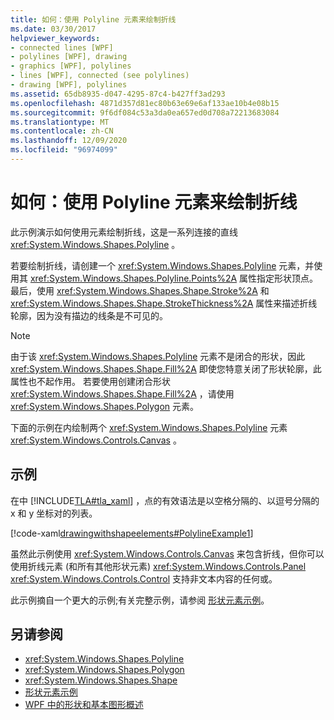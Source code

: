 ```yaml
---
title: 如何：使用 Polyline 元素来绘制折线
ms.date: 03/30/2017
helpviewer_keywords:
- connected lines [WPF]
- polylines [WPF], drawing
- graphics [WPF], polylines
- lines [WPF], connected (see polylines)
- drawing [WPF], polylines
ms.assetid: 65db8935-d047-4295-87c4-b427ff3ad293
ms.openlocfilehash: 4871d357d81ec80b63e69e6af133ae10b4e08b15
ms.sourcegitcommit: 9f6df084c53a3da0ea657ed0d708a72213683084
ms.translationtype: MT
ms.contentlocale: zh-CN
ms.lasthandoff: 12/09/2020
ms.locfileid: "96974099"
---
```

# <a name="how-to-draw-a-polyline-by-using-the-polyline-element"></a>如何：使用 Polyline 元素来绘制折线
此示例演示如何使用元素绘制折线，这是一系列连接的直线 <xref:System.Windows.Shapes.Polyline> 。  
  
 若要绘制折线，请创建一个 <xref:System.Windows.Shapes.Polyline> 元素，并使用其 <xref:System.Windows.Shapes.Polyline.Points%2A> 属性指定形状顶点。 最后，使用 <xref:System.Windows.Shapes.Shape.Stroke%2A> 和 <xref:System.Windows.Shapes.Shape.StrokeThickness%2A> 属性来描述折线轮廓，因为没有描边的线条是不可见的。  
  
> [!NOTE]
> 由于该 <xref:System.Windows.Shapes.Polyline> 元素不是闭合的形状，因此 <xref:System.Windows.Shapes.Shape.Fill%2A> 即使您特意关闭了形状轮廓，此属性也不起作用。 若要使用创建闭合形状 <xref:System.Windows.Shapes.Shape.Fill%2A> ，请使用 <xref:System.Windows.Shapes.Polygon> 元素。  
  
 下面的示例在内绘制两个 <xref:System.Windows.Shapes.Polyline> 元素 <xref:System.Windows.Controls.Canvas> 。  
  
## <a name="example"></a>示例  
 在中 [!INCLUDE[TLA#tla_xaml](../../../includes/tlasharptla-xaml-md.md)] ，点的有效语法是以空格分隔的、以逗号分隔的 x 和 y 坐标对的列表。  
  
 [!code-xaml[drawingwithshapeelements#PolylineExample1](~/samples/snippets/csharp/VS_Snippets_Wpf/DrawingWithShapeElements/CS/polylineexample.xaml#polylineexample1)]  
  
 虽然此示例使用 <xref:System.Windows.Controls.Canvas> 来包含折线，但你可以使用折线元素 (和所有其他形状元素) <xref:System.Windows.Controls.Panel> <xref:System.Windows.Controls.Control> 支持非文本内容的任何或。  
  
 此示例摘自一个更大的示例;有关完整示例，请参阅 [形状元素示例](https://github.com/Microsoft/WPF-Samples/tree/master/Graphics/ShapeElements)。  
  
## <a name="see-also"></a>另请参阅

- <xref:System.Windows.Shapes.Polyline>
- <xref:System.Windows.Shapes.Polygon>
- <xref:System.Windows.Shapes.Shape>
- [形状元素示例](https://github.com/Microsoft/WPF-Samples/tree/master/Graphics/ShapeElements)
- [WPF 中的形状和基本图形概述](shapes-and-basic-drawing-in-wpf-overview.md)
